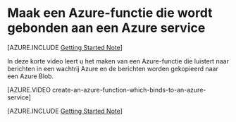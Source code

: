 <properties
   pageTitle="Maak een Azure-functie die wordt gebonden aan een Azure service | Microsoft Azure"
   description="Bouw een Azure-functie, een toepassing als u kiest, die met andere Azure diensten samenwerkt."
   services="functions"
   documentationCenter="dev-center-name"
   authors="yochay"
   manager="manager-alias"
   editor=""
   tags=""
   keywords="Azure functies, functies, verwerking van de gebeurtenis, webhooks, dynamische compute, zonder server-architectuur"/>

<tags
   ms.service="functions"
   ms.devlang="multiple"
   ms.topic="get-started-article"
   ms.tgt_pltfrm="multiple"
   ms.workload="na"
   ms.date="03/09/2016"
   ms.author="yochayk@microsoft.com"/>
   
# <a name="create-an-azure-function-which-binds-to-an-azure-service"></a>Maak een Azure-functie die wordt gebonden aan een Azure service
   
[AZURE.INCLUDE [Getting Started Note](../../includes/functions-getting-started.md)]

In deze korte video leert u het maken van een Azure-functie die luistert naar berichten in een wachtrij Azure en de berichten worden gekopieerd naar een Azure Blob. 

[AZURE.VIDEO create-an-azure-function-which-binds-to-an-azure-service]
&nbsp;

[AZURE.INCLUDE [Getting Started Note](../../includes/functions-get-help.md)]